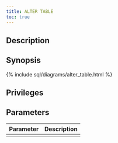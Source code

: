 ```yaml
---
title: ALTER TABLE
toc: true
---
```


## Description

## Synopsis

{% include sql/diagrams/alter_table.html %}

## Privileges


## Parameters

| Parameter | Description |
|-----------|-------------|
|  |  |
